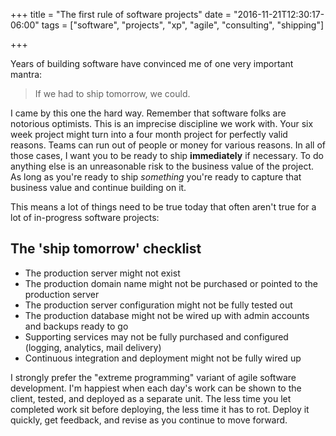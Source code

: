 +++
title = "The first rule of software projects"
date = "2016-11-21T12:30:17-06:00"
tags = ["software", "projects", "xp", "agile", "consulting", "shipping"]

+++

Years of building software have convinced me of one very important mantra:

> If we had to ship tomorrow, we could.

I came by this one the hard way.  Remember that software folks are notorious optimists.  This is an imprecise discipline we work with.  Your six week project might turn into a four month project for perfectly valid reasons.  Teams can run out of people or money for various reasons.  In all of those cases, I want you to be ready to ship **immediately** if necessary.  To do anything else is an unreasonable risk to the business value of the project.  As long as you're ready to ship *something* you're ready to capture that business value and continue building on it.

This means a lot of things need to be true today that often aren't true for a lot of in-progress software projects:

## The 'ship tomorrow' checklist

- The production server might not exist
- The production domain name might not be purchased or pointed to the production server
- The production server configuration might not be fully tested out
- The production database might not be wired up with admin accounts and backups ready to go
- Supporting services may not be fully purchased and configured (logging, analytics, mail delivery)
- Continuous integration and deployment might not be fully wired up

I strongly prefer the "extreme programming" variant of agile software development.  I'm happiest when each day's work can be shown to the client, tested, and deployed as a separate unit.  The less time you let completed work sit before deploying, the less time it has to rot. Deploy it quickly, get feedback, and revise as you continue to move forward.
